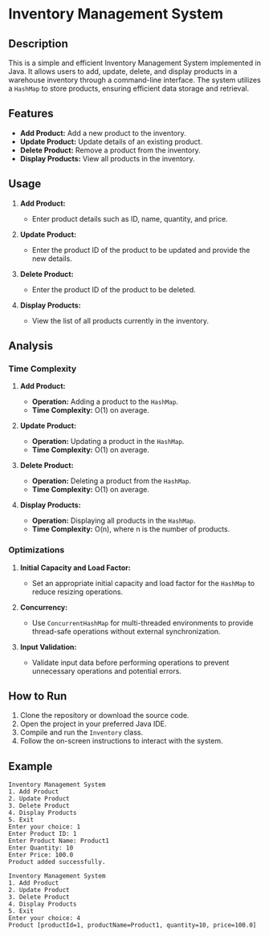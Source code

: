 # Inventory Management System

## Description

This is a simple and efficient Inventory Management System implemented in Java. It allows users to add, update, delete, and display products in a warehouse inventory through a command-line interface. The system utilizes a `HashMap` to store products, ensuring efficient data storage and retrieval.

## Features

- **Add Product:** Add a new product to the inventory.
- **Update Product:** Update details of an existing product.
- **Delete Product:** Remove a product from the inventory.
- **Display Products:** View all products in the inventory.

## Usage

1. **Add Product:**

   - Enter product details such as ID, name, quantity, and price.

2. **Update Product:**

   - Enter the product ID of the product to be updated and provide the new details.

3. **Delete Product:**

   - Enter the product ID of the product to be deleted.

4. **Display Products:**
   - View the list of all products currently in the inventory.

## Analysis

### Time Complexity

1. **Add Product:**

   - **Operation:** Adding a product to the `HashMap`.
   - **Time Complexity:** O(1) on average.

2. **Update Product:**

   - **Operation:** Updating a product in the `HashMap`.
   - **Time Complexity:** O(1) on average.

3. **Delete Product:**

   - **Operation:** Deleting a product from the `HashMap`.
   - **Time Complexity:** O(1) on average.

4. **Display Products:**
   - **Operation:** Displaying all products in the `HashMap`.
   - **Time Complexity:** O(n), where n is the number of products.

### Optimizations

1. **Initial Capacity and Load Factor:**

   - Set an appropriate initial capacity and load factor for the `HashMap` to reduce resizing operations.

2. **Concurrency:**

   - Use `ConcurrentHashMap` for multi-threaded environments to provide thread-safe operations without external synchronization.

3. **Input Validation:**
   - Validate input data before performing operations to prevent unnecessary operations and potential errors.

## How to Run

1. Clone the repository or download the source code.
2. Open the project in your preferred Java IDE.
3. Compile and run the `Inventory` class.
4. Follow the on-screen instructions to interact with the system.

## Example

```plaintext
Inventory Management System
1. Add Product
2. Update Product
3. Delete Product
4. Display Products
5. Exit
Enter your choice: 1
Enter Product ID: 1
Enter Product Name: Product1
Enter Quantity: 10
Enter Price: 100.0
Product added successfully.

Inventory Management System
1. Add Product
2. Update Product
3. Delete Product
4. Display Products
5. Exit
Enter your choice: 4
Product [productId=1, productName=Product1, quantity=10, price=100.0]
```
